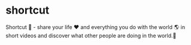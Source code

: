 # shortcut
Shortcut 📱 - share your life ❤️ and everything you do with the world 🌎 in short videos and discover what other people are doing in the world.🎥
